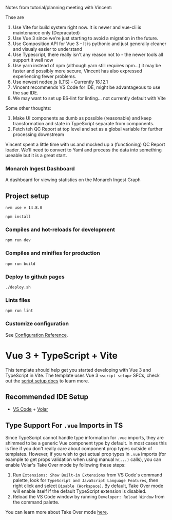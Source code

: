Notes from tutorial/planning meeting with Vincent:

Thse are 
1. Use Vite for build system right now. It is newer and vue-cli is maintenance only (Depracated)
2. Use Vue 3 since we're just starting to avoid a migration in the future.
3. Use Composition API for Vue 3 - It is pythonic and just generally cleaner and visualy easier to understand
4. Use Typescript, there really isn't any reason not to - the newer tools all support it well now
5. Use yarn instead of npm (although yarn still requires npm...) it may be faster and possibly more secure, Vincent has also expressed experiencing fewer problems.
6. Use newest nodee.js (LTS) - Currently 18.12.1
7. Vincent recommends VS Code for IDE, might be advantageous to use the sae IDE.
8. We may want to set up ES-lint for linting... not currently default with Vite


Some other thoughts:
1. Make UI components as dumb as possible (reasonable) and keep transformation and state in TypeScript separate from components.
2. Fetch teh QC Report at top level and set as a global variable for further processing downstream

Vincent spent a little time with us and mocked up a (functioning) QC Report loader. We'll need to convert to Yaml and process the data into something useable but it is a great start.


### Monarch Ingest Dashboard

A dashboard for viewing statistics on the Monarch Ingest Graph

## Project setup

```
nvm use v 14.8.0
```

```
npm install
```

### Compiles and hot-reloads for development
```
npm run dev
```

### Compiles and minifies for production
```
npm run build
```

### Deploy to github pages
```
./deploy.sh
```

### Lints files
```
npm run lint
```

### Customize configuration
See [Configuration Reference](https://cli.vuejs.org/config/).
# Vue 3 + TypeScript + Vite

This template should help get you started developing with Vue 3 and TypeScript in Vite. The template uses Vue 3 `<script setup>` SFCs, check out the [script setup docs](https://v3.vuejs.org/api/sfc-script-setup.html#sfc-script-setup) to learn more.

## Recommended IDE Setup

- [VS Code](https://code.visualstudio.com/) + [Volar](https://marketplace.visualstudio.com/items?itemName=Vue.volar)

## Type Support For `.vue` Imports in TS

Since TypeScript cannot handle type information for `.vue` imports, they are shimmed to be a generic Vue component type by default. In most cases this is fine if you don't really care about component prop types outside of templates. However, if you wish to get actual prop types in `.vue` imports (for example to get props validation when using manual `h(...)` calls), you can enable Volar's Take Over mode by following these steps:

1. Run `Extensions: Show Built-in Extensions` from VS Code's command palette, look for `TypeScript and JavaScript Language Features`, then right click and select `Disable (Workspace)`. By default, Take Over mode will enable itself if the default TypeScript extension is disabled.
2. Reload the VS Code window by running `Developer: Reload Window` from the command palette.

You can learn more about Take Over mode [here](https://github.com/johnsoncodehk/volar/discussions/471).
